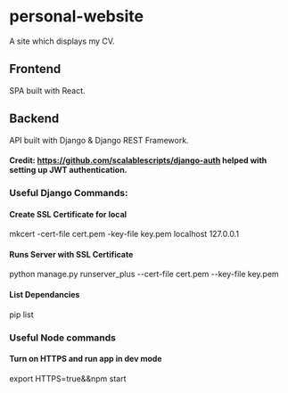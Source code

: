 # personal-website
A site which displays my CV.

## Frontend
SPA built with React.

## Backend
API built with Django & Django REST Framework.

#### Credit: https://github.com/scalablescripts/django-auth helped with setting up JWT authentication.

### Useful Django Commands: 

#### Create SSL Certificate for local
mkcert -cert-file cert.pem -key-file key.pem localhost 127.0.0.1

#### Runs Server with SSL Certificate
python manage.py runserver_plus --cert-file cert.pem --key-file key.pem

#### List Dependancies
pip list

### Useful Node commands

#### Turn on HTTPS and run app in dev mode
export HTTPS=true&&npm start
